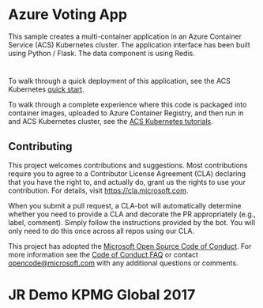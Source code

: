 # Azure Voting App

This sample creates a multi-container application in an Azure Container Service (ACS) Kubernetes cluster. The application interface has been built using Python / Flask. The data component is using Redis.

#

To walk through a quick deployment of this application, see the ACS Kubernetes [quick start](https://docs.microsoft.com/en-us/azure/container-service/kubernetes/container-service-kubernetes-walkthrough).

To walk through a complete experience where this code is packaged into container images, uploaded to Azure Container Registry, and then run in and ACS Kubernetes cluster, see the [ACS Kubernetes tutorials](https://docs.microsoft.com/en-us/azure/container-service/kubernetes/container-service-tutorial-kubernetes-prepare-app).

## Contributing

This project welcomes contributions and suggestions.  Most contributions require you to agree to a
Contributor License Agreement (CLA) declaring that you have the right to, and actually do, grant us
the rights to use your contribution. For details, visit https://cla.microsoft.com.

When you submit a pull request, a CLA-bot will automatically determine whether you need to provide
a CLA and decorate the PR appropriately (e.g., label, comment). Simply follow the instructions
provided by the bot. You will only need to do this once across all repos using our CLA.

This project has adopted the [Microsoft Open Source Code of Conduct](https://opensource.microsoft.com/codeofconduct/).
For more information see the [Code of Conduct FAQ](https://opensource.microsoft.com/codeofconduct/faq/) or
contact [opencode@microsoft.com](mailto:opencode@microsoft.com) with any additional questions or comments.


# JR Demo KPMG Global 2017